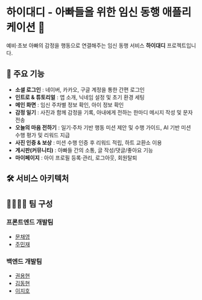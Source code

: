 # 하이대디 - 아빠들을 위한 임신 동행 애플리케이션 💛

예비·초보 아빠의 감정을 행동으로 연결해주는 임신 동행 서비스 **하이대디** 프로젝트입니다.  

## 🚀 주요 기능 

- **소셜 로그인** : 네이버, 카카오, 구글 계정을 통한 간편 로그인  
- **인트로 & 튜토리얼** : 앱 소개, 닉네임 설정 및 초기 환경 세팅  
- **메인 화면** : 임신 주차별 정보 확인, 아이 정보 확인
- **감정 일기** : 사진과 함께 감정을 기록, 아내에게 전하는 한마디 메시지 작성 및 문자 전송 
- **오늘의 마음 전하기** : 일기·주차 기반 행동 미션 제안 및 수행 가이드, AI 기반 미션 수행 평가 및 리워드 지급
- **사진 인증 & 보상** : 미션 수행 인증 후 리워드 적립, 하트 교환소 이용  
- **게시판(커뮤니티)** : 아빠들 간의 소통, 글 작성/댓글/좋아요 기능  
- **마이페이지** : 아이 프로필 등록·관리, 로그아웃, 회원탈퇴  

## 🛠️ 서비스 아키텍처

## 👨‍💻👩‍💻 팀 구성 

### 프론트엔드 개발팀

- [문채영](https://github.com/mcy0325)
- [주민재](https://github.com/Juminjae) 

### 백엔드 개발팀

- [권용현](https://github.com/yyoonngg)
- [김동현](https://github.com/dh1180)
- [이지호](https://github.com/asfslaf)

